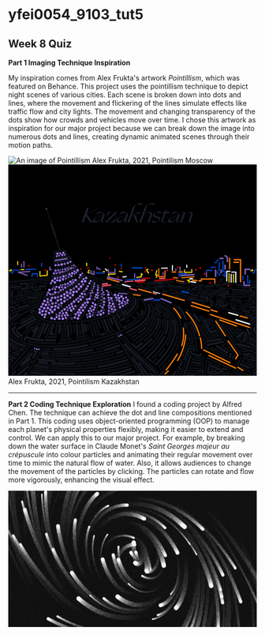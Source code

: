 # yfei0054_9103_tut5
## Week 8 Quiz
**Part 1 Imaging Technique Inspiration**

My inspiration comes from Alex Frukta's artwork *Pointillism*, which was featured on Behance. This project uses the pointillism technique to depict night scenes of various cities. Each scene is broken down into dots and lines, where the movement and flickering of the lines simulate effects like traffic flow and city lights. The movement and changing transparency of the dots show how crowds and vehicles move over time. I chose this artwork as inspiration for our major project because we can break down the image into numerous dots and lines, creating dynamic animated scenes through their motion paths.

![An image of Pointillism](readmeImages/Pointilism_1_Moscow.gif)
Alex Frukta, 2021, Pointilism Moscow
![An image of Pointillism](readmeImages/Kazakhstan_2_Kazakhstan.gif)
Alex Frukta, 2021, Pointilism Kazakhstan

---

**Part 2 Coding Technique Exploration**
I found a coding project by Alfred Chen. The technique can achieve the dot and line compositions mentioned in Part 1. This coding uses object-oriented programming (OOP) to manage each planet's physical properties flexibly, making it easier to extend and control. We can apply this to our major project. For example, by breaking down the water surface in Claude Monet's *Saint Georges majeur au crépuscule* into colour particles and animating their regular movement over time to mimic the natural flow of water. Also, it allows audiences to change the movement of the particles by clicking. The particles can rotate and flow more vigorously, enhancing the visual effect.

![An image of Black Hole Genre](readmeImages/Black%20hole%20genre_shang.jpg)

